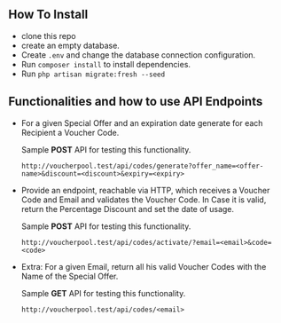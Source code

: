 ## How To Install

- clone this repo
- create an empty database.
- Create `.env` and change the database connection configuration.
- Run `composer install` to install dependencies.
- Run `php artisan migrate:fresh --seed`


## Functionalities and how to use API Endpoints

- For a given Special Offer and an expiration date generate for each Recipient a Voucher Code.

  Sample **POST** API for testing this functionality. 

    `http://voucherpool.test/api/codes/generate?offer_name=<offer-name>&discount=<discount>&expiry=<expiry>`

- Provide an endpoint, reachable via HTTP, which receives a Voucher Code and Email and validates
  the Voucher Code. In Case it is valid, return the Percentage Discount and set the date of usage.
  
  Sample **POST** API for testing this functionality. 

    `http://voucherpool.test/api/codes/activate/?email=<email>&code=<code>`
    
 - Extra: For a given Email, return all his valid Voucher Codes with the Name of the Special Offer.
    
   Sample **GET** API for testing this functionality. 
    
      `http://voucherpool.test/api/codes/<email>`
      
  
